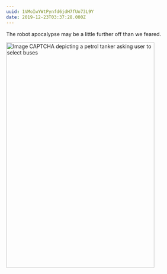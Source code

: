 ```yaml
---
uuid: 1VMoIwYWtPynfd6jdH7fUo73L9Y
date: 2019-12-23T03:37:28.000Z
---
```


The robot apocalypse may be a little further off than we feared.

<img src="/assets/notes/robot-apocalypse.jpg" srcset="/assets/notes/robot-apocalypse.jpg 400w, /assets/notes/robot-apocalypse@2x.jpg 800w" alt="Image CAPTCHA depicting a petrol tanker asking user to select buses" width="400" height="609" loading="lazy">